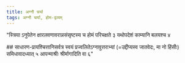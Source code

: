 ```yaml
---
title: अग्नौ चर्या
tags: अग्नौ चर्या, होम-द्रव्यम्
---
```


"स्त्रिया ऽनुपेतेन क्षारलवणावरान्नसंसृष्टस्य च होमं परिचक्षते ३ यथोपदेशं काम्यानि बलयश्च ४


##‌ साधारण-प्रायश्चित्तानिसर्वत्र स्वयं प्रज्वलितेऽग्नावुत्तराभ्यां (=उद्दीप्यस्व जातवेदः, मा नो हिंसीः) समिधावादध्यात् ५  आपन्माश्रीः श्रीर्मागादिति वा ६"
